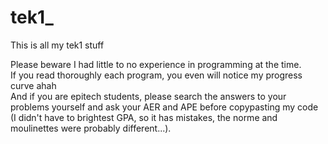 # tek1_

This is all my tek1 stuff

Please beware I had little to no experience in programming at the time.  
If you read thoroughly each program, you even will notice my progress curve ahah  
And if you are epitech students, please search the answers to your problems yourself and ask your AER and APE before copypasting my code (I didn't have to brightest GPA, so it has mistakes, the norme and moulinettes were probably different...).